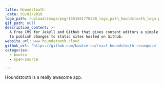 ```yaml
---
title: Houndstooth
_date: 03/03/2019
logo_path: /upload/image/png/1551901770390_logo_path_houndstooth_logo.png
gif_path: null
description_content: >-
  A Free CMS for Jekyll and Github that gives content editors a simple interface
  to publish changes to static sites hosted on Github.
website_url: www.houndstooth.cloud
github_url: 'https://github.com/bowtie-co/react-houndstooth-recompose'
categories:
  - bowtie
  - open-source

---
```




<p>Houndstooth is a really awesome app.</p>



